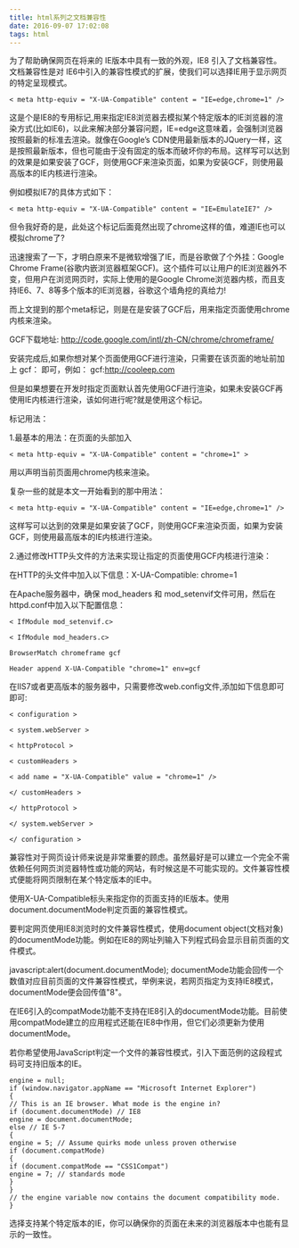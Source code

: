 ```yaml
---
title: html系列之文档兼容性
date: 2016-09-07 17:02:08
tags: html
---
```

为了帮助确保网页在将来的 IE版本中具有一致的外观，IE8 引入了文档兼容性。 文档兼容性是对 IE6中引入的兼容性模式的扩展，使我们可以选择IE用于显示网页的特定呈现模式。

    < meta http-equiv = "X-UA-Compatible" content = "IE=edge,chrome=1" />

这是个是IE8的专用标记,用来指定IE8浏览器去模拟某个特定版本的IE浏览器的渲染方式(比如IE6)，以此来解决部分兼容问题，IE=edge这意味着，会强制浏览器按照最新的标准去渲染。就像在Google’s CDN使用最新版本的JQuery一样，这是按照最新版本，但也可能由于没有固定的版本而破坏你的布局。这样写可以达到的效果是如果安装了GCF，则使用GCF来渲染页面，如果为安装GCF，则使用最高版本的IE内核进行渲染。

例如模拟IE7的具体方式如下：

    < meta http-equiv = "X-UA-Compatible" content = "IE=EmulateIE7" />

但令我好奇的是，此处这个标记后面竟然出现了chrome这样的值，难道IE也可以模拟chrome了?

<!-- more -->

迅速搜索了一下，才明白原来不是微软增强了IE，而是谷歌做了个外挂：Google Chrome Frame(谷歌内嵌浏览器框架GCF)。这个插件可以让用户的IE浏览器外不变，但用户在浏览网页时，实际上使用的是Google Chrome浏览器内核，而且支持IE6、7、8等多个版本的IE浏览器，谷歌这个墙角挖的真给力!

而上文提到的那个meta标记，则是在是安装了GCF后，用来指定页面使用chrome内核来渲染。

GCF下载地址: http://code.google.com/intl/zh-CN/chrome/chromeframe/

安装完成后,如果你想对某个页面使用GCF进行渲染，只需要在该页面的地址前加上 gcf： 即可，例如： gcf:http://cooleep.com

但是如果想要在开发时指定页面默认首先使用GCF进行渲染，如果未安装GCF再使用IE内核进行渲染，该如何进行呢?就是使用这个标记。

标记用法：

1.最基本的用法：在页面的头部加入

    < meta http-equiv = "X-UA-Compatible" content = "chrome=1" >

用以声明当前页面用chrome内核来渲染。

复杂一些的就是本文一开始看到的那中用法：

    < meta http-equiv = "X-UA-Compatible" content = "IE=edge,chrome=1" />

这样写可以达到的效果是如果安装了GCF，则使用GCF来渲染页面，如果为安装GCF，则使用最高版本的IE内核进行渲染。

2.通过修改HTTP头文件的方法来实现让指定的页面使用GCF内核进行渲染：

在HTTP的头文件中加入以下信息：X-UA-Compatible: chrome=1

在Apache服务器中，确保 mod_headers 和 mod_setenvif文件可用，然后在httpd.conf中加入以下配置信息：

    < IfModule mod_setenvif.c>
    
    < IfModule mod_headers.c>
    
    BrowserMatch chromeframe gcf
    
    Header append X-UA-Compatible "chrome=1" env=gcf

在IIS7或者更高版本的服务器中，只需要修改web.config文件,添加如下信息即可即可:

    < configuration >
    
    < system.webServer >
    
    < httpProtocol >
    
    < customHeaders >
    
    < add name = "X-UA-Compatible" value = "chrome=1" />
    
    </ customHeaders >
    
    </ httpProtocol >
    
    </ system.webServer >
    
    </ configuration >

兼容性对于网页设计师来说是非常重要的顾虑。虽然最好是可以建立一个完全不需依赖任何网页浏览器特性或功能的网站，有时候这是不可能实现的。文件兼容性模式便能将网页限制在某个特定版本的IE中。

使用X-UA-Compatible标头来指定你的页面支持的IE版本。使用document.documentMode判定页面的兼容性模式。

要判定网页使用IE8浏览时的文件兼容性模式，使用document object(文档对象)的documentMode功能。例如在IE8的网址列输入下列程式码会显示目前页面的文件模式。

javascript:alert(document.documentMode);
documentMode功能会回传一个数值对应目前页面的文件兼容性模式，举例来说，若网页指定为支持IE8模式，documentMode便会回传值"8"。

在IE6引入的compatMode功能不支持在IE8引入的documentMode功能。目前使用compatMode建立的应用程式还能在IE8中作用，但它们必须更新为使用documentMode。

若你希望使用JavaScript判定一个文件的兼容性模式，引入下面范例的这段程式码可支持旧版本的IE。

    engine = null;
    if (window.navigator.appName == "Microsoft Internet Explorer")
    {
    // This is an IE browser. What mode is the engine in?
    if (document.documentMode) // IE8
    engine = document.documentMode;
    else // IE 5-7
    {
    engine = 5; // Assume quirks mode unless proven otherwise
    if (document.compatMode)
    {
    if (document.compatMode == "CSS1Compat")
    engine = 7; // standards mode
    }
    }
    // the engine variable now contains the document compatibility mode.
    }
选择支持某个特定版本的IE，你可以确保你的页面在未来的浏览器版本中也能有显示的一致性。
